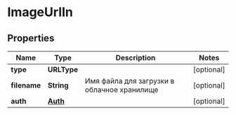 

# ImageUrlIn


## Properties

| Name | Type | Description | Notes |
|------------ | ------------- | ------------- | -------------|
|**type** | **URLType** |  |  [optional] |
|**filename** | **String** | Имя файла для загрузки в облачное хранилище |  [optional] |
|**auth** | [**Auth**](Auth.md) |  |  [optional] |



